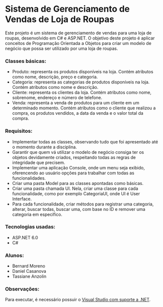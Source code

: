 # Sistema de Gerenciamento de Vendas de Loja de Roupas
Este projeto é um sistema de gerenciamento de vendas para uma loja de roupas, desenvolvido em C# e ASP.NET. O objetivo deste projeto é aplicar conceitos de Programação Orientada a Objetos para criar um modelo de negócio que possa ser utilizado por uma loja de roupas.

### Classes básicas:
- Produto: representa os produtos disponíveis na loja. Contém atributos como nome, descrição, preço e categoria.
- Categoria: representa as categorias de produtos disponíveis na loja. Contém atributos como nome e descrição.
- Cliente: representa os clientes da loja. Contém atributos como nome, sobrenome, endereço e número de telefone.
- Venda: representa a venda de produtos para um cliente em um determinado momento. Contém atributos como o cliente que realizou a compra, os produtos vendidos, a data da venda e o valor total da compra.

### Requisitos:
- Implementar todas as classes, observando tudo que foi apresentado até o momento durante a disciplina.
- Garantir que quem vá utilizar o modelo de negócio consiga ter os objetos devidamente criados, respeitando todas as regras de integridade que precisem.
- Implementar uma aplicação Console, onde um menu seja exibido, oferencendo ao usuário opções para trabalhar com todas as funcionalidades.
- Criar uma pasta Model para as classes apontadas como básicas.
- Criar uma pasta chamada UI. Nela, criar uma classe para cada funcionalidade, como por exemplo CategoriaUI, onde UI é User Interface.
- Para cada funcionalidade, criar métodos para registrar uma categoria, alterar, buscar todas, buscar uma, com base no ID e remover uma categoria em específico.

### Tecnologias usadas:
- ASP.NET 6.0
- C#

### Alunos:
- Bernard Moreno
- Daniel Casanova
- Tassiane Anzolin

### Observações:
Para executar, é necessário possuir o [Visual Studio com suporte a .NET](https://visualstudio.microsoft.com/pt-br/vs/features/net-development/).
